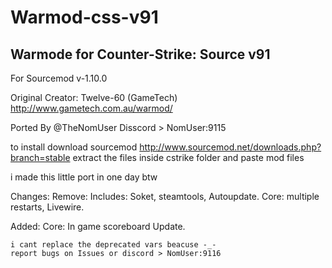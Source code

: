 # Warmod-css-v91

## Warmode for Counter-Strike: Source v91 

 For Sourcemod v-1.10.0

 Original Creator: Twelve-60 (GameTech)
 http://www.gametech.com.au/warmod/

 Ported By @TheNomUser  Disscord > NomUser:9115

to install download sourcemod
http://www.sourcemod.net/downloads.php?branch=stable
extract the files inside cstrike folder and paste mod files

i made this little port in one day btw

Changes:
Remove:
  Includes: Soket, steamtools, Autoupdate.
 	Core: multiple restarts, Livewire.

Added:
 	Core: In game scoreboard Update.
  
 	i cant replace the deprecated vars beacuse -_-
 	report bugs on Issues or discord > NomUser:9116
 		


